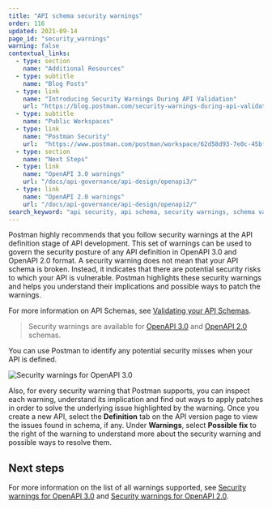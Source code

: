 ```yaml
---
title: "API schema security warnings"
order: 116
updated: 2021-09-14
page_id: "security_warnings"
warning: false
contextual_links:
  - type: section
    name: "Additional Resources"
  - type: subtitle
    name: "Blog Posts"
  - type: link
    name: "Introducing Security Warnings During API Validation"
    url: "https://blog.postman.com/security-warnings-during-api-validation/"
  - type: subtitle
    name: "Public Workspaces"
  - type: link
    name: "Postman Security"
    url:  "https://www.postman.com/postman/workspace/62d58d93-7e0c-45bf-9daa-cc8e531fc344"
  - type: section
    name: "Next Steps"
  - type: link
    name: "OpenAPI 3.0 warnings"
    url: "/docs/api-governance/api-design/openapi3/"
  - type: link
    name: "OpenAPI 2.0 warnings"
    url: "/docs/api-governance/api-design/openapi2/"
search_keyword: "api security, api schema, security warnings, schema validation, security validation, api security audit, api security scan, api schema vulnerabilities, security audit,openapi 3.0"
---
```


Postman highly recommends that you follow security warnings at the API definition stage of API development. This set of warnings can be used to govern the security posture of any API definition in OpenAPI 3.0 and OpenAPI 2.0 format. A security warning does not mean that your API schema is broken. Instead, it indicates that there are potential security risks to which your API is vulnerable. Postman highlights these security warnings and helps you understand their implications and possible ways to patch the warnings.

For more information on API Schemas, see [Validating your API Schemas](/docs/designing-and-developing-your-api/validating-elements-against-schema/).

> Security warnings are available for [OpenAPI 3.0](/docs/api-governance/api-design/openapi3/) and [OpenAPI 2.0](/docs/api-governance/api-design/openapi2/) schemas.

You can use Postman to identify any potential security misses when your API is defined.

<img alt="Security warnings for OpenAPI 3.0" src="https://assets.postman.com/postman-docs/security-warnings-openapi-3-v9.jpg"/>

Also, for every security warning that Postman supports, you can inspect each warning, understand its implication and find out ways to apply patches in order to solve the underlying issue highlighted by the warning. Once you create a new API, select the **Definition** tab on the API version page to view the issues found in schema, if any. Under **Warnings**, select **Possible fix** to the right of the warning to understand more about the security warning and possible ways to resolve them.

## Next steps

For more information on the list of all warnings supported, see [Security warnings for OpenAPI 3.0](/docs/api-governance/api-design/openapi3/) and [Security warnings for OpenAPI 2.0](/docs/api-governance/api-design/openapi2/).
